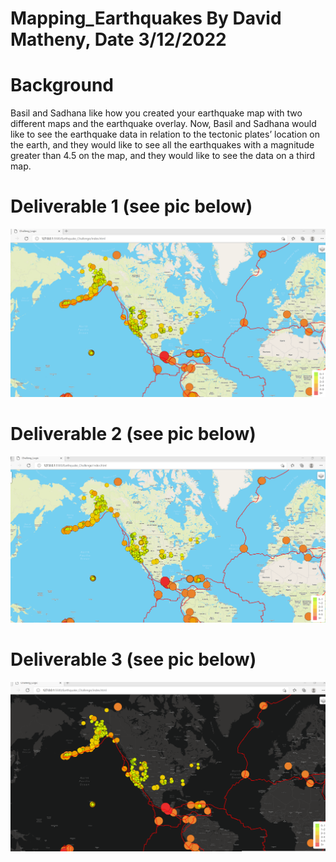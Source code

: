 # Mapping_Earthquakes By David Matheny, Date 3/12/2022

# Background
Basil and Sadhana like how you created your earthquake map with two different maps and the earthquake overlay. Now, Basil and Sadhana would like to see the earthquake data in relation to the tectonic plates’ location on the earth, and they would like to see all the earthquakes with a magnitude greater than 4.5 on the map, and they would like to see the data on a third map.

# Deliverable 1 (see pic below)
![Graph 1. Results](resources/challenge1.png)

# Deliverable 2 (see pic below)
![Graph 2. Results](resources/challenge2.png)

# Deliverable 3 (see pic below)
![Graph 3. Results](resources/challenge3.png)